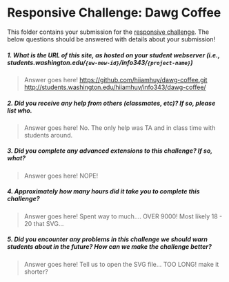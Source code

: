 # Responsive Challenge: Dawg Coffee

This folder contains your submission for the [responsive challenge](http://faculty.washington.edu/mikefree/info343/#/challenges/responsive). The below questions should be answered with details about your submission!

##### 1. What is the URL of this site, as hosted on your student webserver (i.e., students.washington.edu/<code>{uw-new-id}</code>/info343/<code>{project-name}</code>) #####
> Answer goes here!
https://github.com/hiiamhuy/dawg-coffee.git
http://students.washington.edu/hiiamhuy/info343/dawg-coffee/
##### 2. Did you receive any help from others (classmates, etc)? If so, please list who. #####
> Answer goes here!
No. The only help was TA and in class time with students around.
##### 3. Did you complete any advanced extensions to this challenge? If so, what? #####
> Answer goes here!
NOPE! 
##### 4. Approximately how many hours did it take you to complete this challenge? #####
> Answer goes here!
Spent way to much.... OVER 9000! Most likely 18 - 20 that SVG... 
##### 5. Did you encounter any problems in this challenge we should warn students about in the future? How can we make the challenge better? #####
> Answer goes here!
Tell us to open the SVG file... TOO LONG! make it shorter? 
